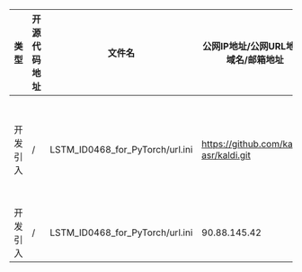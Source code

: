 | 类型 | 开源代码地址 | 文件名 | 公网IP地址/公网URL地址/域名/邮箱地址 | 用途说明 |
| ---- | ------------ | ------ | ------------------------------------ | -------- |
| 开发引入| / |LSTM_ID0468_for_PyTorch/url.ini | https://github.com/kaldi-asr/kaldi.git |安装kaldi所需的开源社区git下载链接|
| 开发引入| / |LSTM_ID0468_for_PyTorch/url.ini | 90.88.145.42 |主机地址配置|